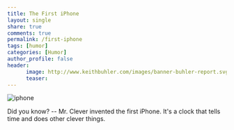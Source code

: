 ```yaml
---
title: The First iPhone
layout: single
share: true
comments: true
permalink: /first-iphone
tags: [humor]
categories: [Humor]
author_profile: false
header:
      image: http://www.keithbuhler.com/images/banner-buhler-report.svg
      teaser: 
---
```



![iphone](/images/first-iphone.jpg)

Did you know? -- Mr. Clever invented the first iPhone. It's a clock that tells time and does other clever things. 


